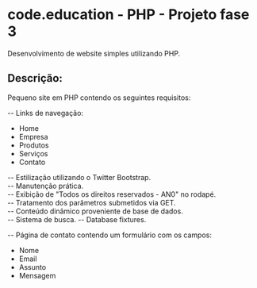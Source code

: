 code.education - PHP - Projeto fase 3
================================
Desenvolvimento de website simples utilizando PHP.

Descrição:
----------

Pequeno site em PHP contendo os seguintes requisitos:

-- Links de navegação:

* Home
* Empresa
* Produtos
* Serviços
* Contato

-- Estilização utilizando o Twitter Bootstrap.<br/>
-- Manutenção prática.<br/>
-- Exibição de "Todos os direitos reservados - AN0" no rodapé.<br/>
-- Tratamento dos parâmetros submetidos via GET.<br/>
-- Conteúdo dinâmico proveniente de base de dados.<br/>
-- Sistema de busca.
-- Database fixtures.

-- Página de contato contendo um formulário com os campos:

* Nome
* Email
* Assunto
* Mensagem